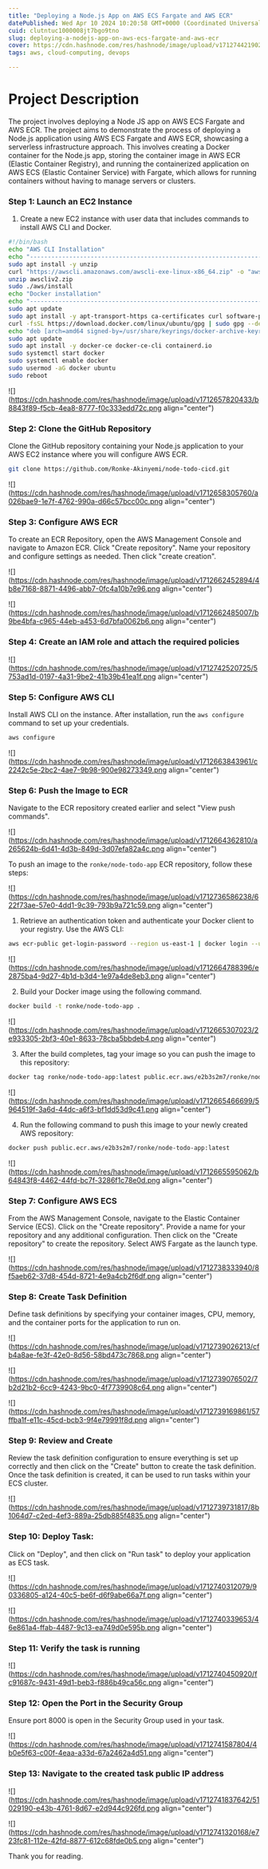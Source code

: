 ```yaml
---
title: "Deploying a Node.js App on AWS ECS Fargate and AWS ECR"
datePublished: Wed Apr 10 2024 10:20:58 GMT+0000 (Coordinated Universal Time)
cuid: clutntuc1000008jt7bgo9tno
slug: deploying-a-nodejs-app-on-aws-ecs-fargate-and-aws-ecr
cover: https://cdn.hashnode.com/res/hashnode/image/upload/v1712744219020/27187436-bec7-4e74-965c-d6aed24e46c4.png
tags: aws, cloud-computing, devops

---
```


# Project Description

The project involves deploying a Node JS app on AWS ECS Fargate and AWS ECR. The project aims to demonstrate the process of deploying a Node.js application using AWS ECS Fargate and AWS ECR, showcasing a serverless infrastructure approach. This involves creating a Docker container for the Node.js app, storing the container image in AWS ECR (Elastic Container Registry), and running the containerized application on AWS ECS (Elastic Container Service) with Fargate, which allows for running containers without having to manage servers or clusters.

### **Step 1: Launch an EC2 Instance**

1. Create a new EC2 instance with user data that includes commands to install AWS CLI and Docker.
    

```bash
#!/bin/bash
echo "AWS CLI Installation"
echo "------------------------------------------------------------------"
sudo apt install -y unzip
curl "https://awscli.amazonaws.com/awscli-exe-linux-x86_64.zip" -o "awscliv2.zip"
unzip awscliv2.zip
sudo ./aws/install
echo "Docker installation"
echo "------------------------------------------------------------------"
sudo apt update
sudo apt install -y apt-transport-https ca-certificates curl software-properties-common
curl -fsSL https://download.docker.com/linux/ubuntu/gpg | sudo gpg --dearmor -o /usr/share/keyrings/docker-archive-keyring.gpg
echo "deb [arch=amd64 signed-by=/usr/share/keyrings/docker-archive-keyring.gpg] https://download.docker.com/linux/ubuntu $(lsb_release -cs) stable" | sudo tee /etc/apt/sources.list.d/docker.list > /dev/null
sudo apt update
sudo apt install -y docker-ce docker-ce-cli containerd.io
sudo systemctl start docker
sudo systemctl enable docker
sudo usermod -aG docker ubuntu
sudo reboot
```

![](https://cdn.hashnode.com/res/hashnode/image/upload/v1712657820433/b8843f89-f5cb-4ea8-8777-f0c333edd72c.png align="center")

### **Step 2: Clone the GitHub Repository**

Clone the GitHub repository containing your Node.js application to your AWS EC2 instance where you will configure AWS ECR.

```bash
git clone https://github.com/Ronke-Akinyemi/node-todo-cicd.git
```

![](https://cdn.hashnode.com/res/hashnode/image/upload/v1712658305760/a026bae9-1e7f-4762-990a-d66c57bcc00c.png align="center")

### **Step 3: Configure AWS ECR**

To create an ECR Repository, open the AWS Management Console and navigate to Amazon ECR. Click "Create repository". Name your repository and configure settings as needed. Then click "create creation".

![](https://cdn.hashnode.com/res/hashnode/image/upload/v1712662452894/4b8e7168-8871-4496-abb7-0fc4a10b7e96.png align="center")

![](https://cdn.hashnode.com/res/hashnode/image/upload/v1712662485007/b9be4bfa-c965-44eb-a453-6d7bfa0062b6.png align="center")

### **Step 4: Create an IAM role and attach the required policies**

![](https://cdn.hashnode.com/res/hashnode/image/upload/v1712742520725/5753ad1d-0197-4a31-9be2-41b39b41ea1f.png align="center")

### **Step 5: Configure AWS CLI**

Install AWS CLI on the instance. After installation, run the `aws configure` command to set up your credentials.

```bash
aws configure
```

![](https://cdn.hashnode.com/res/hashnode/image/upload/v1712663843961/c2242c5e-2bc2-4ae7-9b98-900e98273349.png align="center")

### **Step 6: Push the Image to ECR**

Navigate to the ECR repository created earlier and select "View push commands".

![](https://cdn.hashnode.com/res/hashnode/image/upload/v1712664362810/a265624b-6d41-4d3b-849d-3d07efa82a4c.png align="center")

To push an image to the `ronke/node-todo-app` ECR repository, follow these steps:

![](https://cdn.hashnode.com/res/hashnode/image/upload/v1712736586238/622f73ae-57e0-4dd1-9c39-793b9a721c59.png align="center")

1. Retrieve an authentication token and authenticate your Docker client to your registry. Use the AWS CLI:
    

```bash
aws ecr-public get-login-password --region us-east-1 | docker login --username AWS --password-stdin public.ecr.aws/e2b3s2m7
```

![](https://cdn.hashnode.com/res/hashnode/image/upload/v1712664788396/e2875ba4-9d27-4b1d-b3d4-1e97a4de8eb3.png align="center")

2. Build your Docker image using the following command.
    

```bash
docker build -t ronke/node-todo-app .
```

![](https://cdn.hashnode.com/res/hashnode/image/upload/v1712665307023/2e933305-2bf3-40e1-8633-78cba5bbdeb4.png align="center")

3. After the build completes, tag your image so you can push the image to this repository:
    

```bash
docker tag ronke/node-todo-app:latest public.ecr.aws/e2b3s2m7/ronke/node-todo-app:latest
```

![](https://cdn.hashnode.com/res/hashnode/image/upload/v1712665466699/5964519f-3a6d-44dc-a6f3-bf1dd53d9c41.png align="center")

4. Run the following command to push this image to your newly created AWS repository:
    

```bash
docker push public.ecr.aws/e2b3s2m7/ronke/node-todo-app:latest
```

![](https://cdn.hashnode.com/res/hashnode/image/upload/v1712665595062/b64843f8-4462-44fd-bc7f-3286f1c78e0d.png align="center")

### **Step 7: Configure AWS ECS**

From the AWS Management Console, navigate to the Elastic Container Service (ECS). Click on the "Create repository". Provide a name for your repository and any additional configuration. Then click on the "Create repository" to create the repository. Select AWS Fargate as the launch type.

![](https://cdn.hashnode.com/res/hashnode/image/upload/v1712738333940/8f5aeb62-37d8-454d-8721-4e9a4cb2f6df.png align="center")

### **Step 8: Create Task Definition**

Define task definitions by specifying your container images, CPU, memory, and the container ports for the application to run on.

![](https://cdn.hashnode.com/res/hashnode/image/upload/v1712739026213/cfb4a8ae-fe3f-42e0-8d56-58bd473c7868.png align="center")

![](https://cdn.hashnode.com/res/hashnode/image/upload/v1712739076502/7b2d21b2-6cc9-4243-9bc0-4f7739908c64.png align="center")

![](https://cdn.hashnode.com/res/hashnode/image/upload/v1712739169861/57ffba1f-e11c-45cd-bcb3-9f4e79991f8d.png align="center")

### **Step 9: Review and Create**

Review the task definition configuration to ensure everything is set up correctly and then click on the "Create" button to create the task definition. Once the task definition is created, it can be used to run tasks within your ECS cluster.

![](https://cdn.hashnode.com/res/hashnode/image/upload/v1712739731817/8b1064d7-c2ed-4ef3-889a-25db885f4835.png align="center")

### **Step 10: Deploy Task:**

Click on "Deploy", and then click on "Run task" to deploy your application as ECS task.

![](https://cdn.hashnode.com/res/hashnode/image/upload/v1712740312079/90336805-a124-40c5-be6f-d6f9abe66a7f.png align="center")

![](https://cdn.hashnode.com/res/hashnode/image/upload/v1712740339653/46e861a4-ffab-4487-9c13-ea749d0e595b.png align="center")

### **Step 11: Verify the task is running**

![](https://cdn.hashnode.com/res/hashnode/image/upload/v1712740450920/fc91687c-9431-49d1-beb3-f886b49ca56c.png align="center")

### **Step 12: Open the Port in the Security Group**

Ensure port 8000 is open in the Security Group used in your task.

![](https://cdn.hashnode.com/res/hashnode/image/upload/v1712741587804/4b0e5f63-c00f-4eaa-a33d-67a2462a4d51.png align="center")

### **Step 13: Navigate to the created task public IP address**

![](https://cdn.hashnode.com/res/hashnode/image/upload/v1712741837642/51029190-e43b-4761-8d67-e2d944c926fd.png align="center")

![](https://cdn.hashnode.com/res/hashnode/image/upload/v1712741320168/e723fc81-112e-42fd-8877-612c68fde0b5.png align="center")

Thank you for reading.